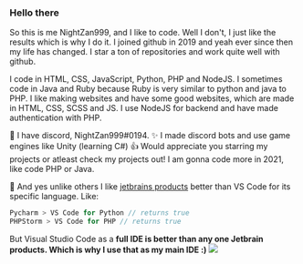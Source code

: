 ### Hello there
So this is me NightZan999, and I like to code. Well I don't, I just like the results which is why I do it. 
I joined github in 2019 and yeah ever since then my life has changed. I star a ton of repositories and work quite well with github.

I code in HTML, CSS, JavaScript, Python, PHP and NodeJS. I sometimes code in Java and Ruby because Ruby is very similar to python and java to PHP. 
I like making websites and have some good websites, which are made in HTML, CSS, SCSS and JS. I use NodeJS for backend and have made authentication with PHP.

🎉 I have discord, NightZan999#0194. 
✨ I made discord bots and use game engines like Unity (learning C#)
👍 Would appreciate you starring my projects or atleast check my projects out! I am gonna code more in 2021, like code PHP or Java. 

🎫 And yes unlike others I like [jetbrains products](https://jetbrains.com) better than VS Code for its specific language.
Like: 
```js
Pycharm > VS Code for Python // returns true
PHPStorm > VS Code for PHP // returns true
```
But Visual Studio Code as a **full IDE is better than any one Jetbrain products. Which is why I use that as my main IDE :)**
<img src="https://github-readme-stats.vercel.app/api?username=nightzan999&show_icons=true&locale=en">
